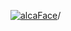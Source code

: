 [![alcaFace](https://camo.githubusercontent.com/2ee094c4af74cb0ec2e19388fccfb809837623e3/68747470733a2f2f7374617469632d63646e2e6a74766e772e6e65742f656d6f7469636f6e732f76312f3332383632362f312e30)](https://twitch.tv/Alca)/

<!--
# My "Popular" CodePens

<table>
	<tr>
		<th></th>
		<th>Title</th>
		<th>Last updated</th>
	</tr>
	<tr>
		<td><a href="https://codepen.io/Alca/pen/mdXadMb" rel="nofollow"><img src="https://codepen.io/alca/pen/mdXadMb/image/default.png" width="100" height="56.25"></a></td>
		<td><a href="https://codepen.io/Alca/pen/mdXadMb" rel="nofollow">A Pen by Jacob Foster</a></td>
		<td>Jun 12, 2022</td>
	</tr>
	<tr>
		<td><a href="https://codepen.io/Alca/pen/dydQYKy" rel="nofollow"><img src="https://codepen.io/alca/pen/dydQYKy/image/default.png" width="100" height="56.25"></a></td>
		<td><a href="https://codepen.io/Alca/pen/dydQYKy" rel="nofollow">A Pen by Jacob Foster</a></td>
		<td>Jun 10, 2022</td>
	</tr>
	<tr>
		<td><a href="https://codepen.io/Alca/pen/YzeOWKX" rel="nofollow"><img src="https://codepen.io/alca/pen/YzeOWKX/image/default.png" width="100" height="56.25"></a></td>
		<td><a href="https://codepen.io/Alca/pen/YzeOWKX" rel="nofollow">Chain Swing</a></td>
		<td>Jun 7, 2022</td>
	</tr>
	<tr>
		<td><a href="https://codepen.io/Alca/pen/LYQJNQq" rel="nofollow"><img src="https://codepen.io/alca/pen/LYQJNQq/image/default.png" width="100" height="56.25"></a></td>
		<td><a href="https://codepen.io/Alca/pen/LYQJNQq" rel="nofollow">A Pen by Jacob Foster</a></td>
		<td>Jun 7, 2022</td>
	</tr>
	<tr>
		<td><a href="https://codepen.io/Alca/pen/GRQBzBo" rel="nofollow"><img src="https://codepen.io/alca/pen/GRQBzBo/image/default.png" width="100" height="56.25"></a></td>
		<td><a href="https://codepen.io/Alca/pen/GRQBzBo" rel="nofollow">A Pen by Jacob Foster</a></td>
		<td>Jun 6, 2022</td>
	</tr>
	<tr>
		<td><a href="https://codepen.io/Alca/pen/ExQLdMx" rel="nofollow"><img src="https://codepen.io/alca/pen/ExQLdMx/image/default.png" width="100" height="56.25"></a></td>
		<td><a href="https://codepen.io/Alca/pen/ExQLdMx" rel="nofollow">A Pen by Jacob Foster</a></td>
		<td>Jun 2, 2022</td>
	</tr>
	<tr>
		<td><a href="https://codepen.io/Alca/pen/qBxowBy" rel="nofollow"><img src="https://codepen.io/alca/pen/qBxowBy/image/default.png" width="100" height="56.25"></a></td>
		<td><a href="https://codepen.io/Alca/pen/qBxowBy" rel="nofollow">A Pen by Jacob Foster</a></td>
		<td>May 31, 2022</td>
	</tr>
	<tr>
		<td><a href="https://codepen.io/Alca/pen/zYRpVVJ" rel="nofollow"><img src="https://codepen.io/alca/pen/zYRpVVJ/image/default.png" width="100" height="56.25"></a></td>
		<td><a href="https://codepen.io/Alca/pen/zYRpVVJ" rel="nofollow">A Pen by Jacob Foster</a></td>
		<td>May 28, 2022</td>
	</tr>
	<tr>
		<td><a href="https://codepen.io/Alca/pen/zYREKwv" rel="nofollow"><img src="https://codepen.io/alca/pen/zYREKwv/image/default.png" width="100" height="56.25"></a></td>
		<td><a href="https://codepen.io/Alca/pen/zYREKwv" rel="nofollow">A Pen by Jacob Foster</a></td>
		<td>May 24, 2022</td>
	</tr>
	<tr>
		<td><a href="https://codepen.io/Alca/pen/XWZejRb" rel="nofollow"><img src="https://codepen.io/alca/pen/XWZejRb/image/default.png" width="100" height="56.25"></a></td>
		<td><a href="https://codepen.io/Alca/pen/XWZejRb" rel="nofollow">A Pen by Jacob Foster</a></td>
		<td>May 24, 2022</td>
	</tr>
</table>

---

###### Last updated: Wed, 15 Jun 2022 05:04:41 GMT
-->
